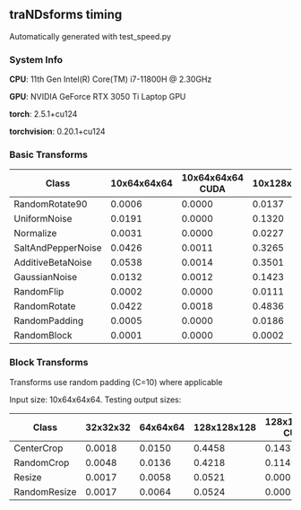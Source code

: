 ## traNDsforms timing

Automatically generated with test_speed.py

### System Info

**CPU**: 11th Gen Intel(R) Core(TM) i7-11800H @ 2.30GHz

**GPU**: NVIDIA GeForce RTX 3050 Ti Laptop GPU

**torch**: 2.5.1+cu124

**torchvision**: 0.20.1+cu124

### Basic Transforms

| Class | 10x64x64x64 | 10x64x64x64 CUDA | 10x128x128x128 | 10x128x128x128 CUDA |
|-------|-------------|------------------|----------------|---------------------|
| RandomRotate90 | 0.0006 | 0.0000 | 0.0137 | 0.0000 |
| UniformNoise | 0.0191 | 0.0000 | 0.1320 | 0.0000 |
| Normalize | 0.0031 | 0.0000 | 0.0227 | 0.0000 |
| SaltAndPepperNoise | 0.0426 | 0.0011 | 0.3265 | 0.0068 |
| AdditiveBetaNoise | 0.0538 | 0.0014 | 0.3501 | 0.0093 |
| GaussianNoise | 0.0132 | 0.0012 | 0.1423 | 0.0057 |
| RandomFlip | 0.0002 | 0.0000 | 0.0111 | 0.0000 |
| RandomRotate | 0.0422 | 0.0018 | 0.4836 | 0.0150 |
| RandomPadding | 0.0005 | 0.0000 | 0.0186 | 0.0001 |
| RandomBlock | 0.0001 | 0.0000 | 0.0002 | 0.0000 |


### Block Transforms

Transforms use random padding (C=10) where applicable

Input size: 10x64x64x64. Testing output sizes:

| Class | 32x32x32 | 64x64x64 | 128x128x128 | 128x128x128 CUDA |
|-------|----------|----------|-------------|------------------|
| CenterCrop | 0.0018 | 0.0150 | 0.4458 | 0.1431 |
| RandomCrop | 0.0048 | 0.0136 | 0.4218 | 0.1149 |
| Resize | 0.0017 | 0.0058 | 0.0521 | 0.0005 |
| RandomResize | 0.0017 | 0.0064 | 0.0524 | 0.0001 |
